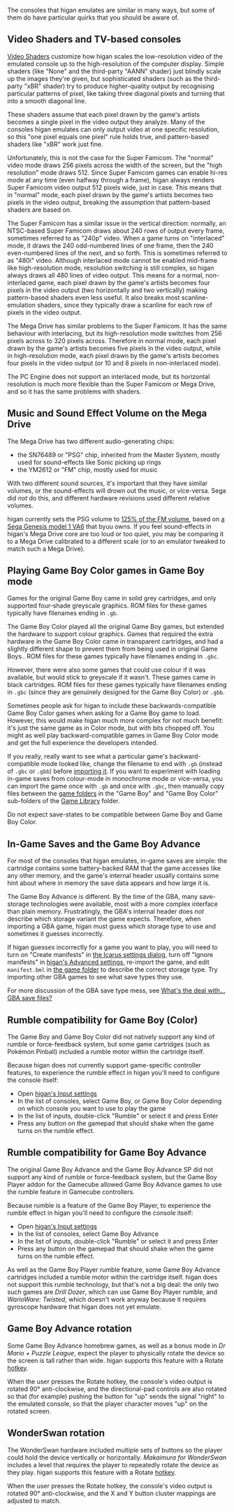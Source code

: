 The consoles that higan emulates
are similar in many ways,
but some of them do have particular quirks
that you should be aware of.

Video Shaders and TV-based consoles
-----------------------------------

[Video Shaders](guides/shaders.md)
customize how higan scales
the low-resolution video of the emulated console
up to the high-resolution of the computer display.
Simple shaders
(like "None"
and the third-party "AANN" shader)
just blindly scale up the images they're given,
but sophisticated shaders
(such as the third-party "xBR" shader)
try to produce higher-quality output
by recognising particular patterns of pixel,
like taking three diagonal pixels
and turning that into a smooth diagonal line.

These shaders assume that
each pixel drawn by the game's artists
becomes a single pixel in the video output they analyze.
Many of the consoles higan emulates
can only output video at one specific resolution,
so this "one pixel equals one pixel" rule holds true,
and pattern-based shaders like "xBR" work just fine.

Unfortunately,
this is not the case for the Super Famicom.
The "normal" video mode
draws 256 pixels across the width of the screen,
but the "high resolution" mode draws 512.
Since Super Famicom games can enable hi-res mode at any time
(even halfway through a frame),
higan always renders Super Famicom video output 512 pixels wide,
just in case.
This means that in "normal" mode,
each pixel drawn by the game's artists
becomes two pixels in the video output,
breaking the assumption
that pattern-based shaders are based on.

The Super Famicom has a similar issue in the vertical direction:
normally,
an NTSC-based Super Famicom draws about 240 rows of output every frame,
sometimes referred to as "240p" video.
When a game turns on "interlaced" mode,
it draws the 240 odd-numbered lines of one frame,
then the 240 even-numbered lines of the next,
and so forth.
This is sometimes referred to as "480i" video.
Although interlaced mode cannot be enabled mid-frame
like high-resolution mode,
resolution switching is still complex,
so higan always draws all 480 lines of video output.
This means for a normal, non-interlaced game,
each pixel drawn by the game's artists
becomes four pixels in the video output
(two horizontally and two vertically)
making pattern-based shaders even less useful.
It also breaks most scanline-emulation shaders,
since they typically draw a scanline
for each row of pixels in the video output.

The Mega Drive has similar problems
to the Super Famicom.
It has the same behaviour with interlacing,
but its high-resolution mode switches
from 256 pixels across to 320 pixels across.
Therefore in normal mode,
each pixel drawn by the game's artists
becomes five pixels in the video output,
while in high-resolution mode,
each pixel drawn by the game's artists
becomes four pixels in the video output
(or 10 and 8 pixels in non-interlaced mode).

The PC Engine does not support an interlaced mode,
but its horizontal resolution is much more flexible
than the Super Famicom or Mega Drive,
and so it has the same problems with shaders.

Music and Sound Effect Volume on the Mega Drive
-----------------------------------------------

The Mega Drive has two different audio-generating chips:

  - the SN76489 or "PSG" chip,
    inherited from the Master System,
    mostly used for sound-effects
    like Sonic picking up rings
  - the YM2612 or "FM" chip,
    mostly used for music

With two different sound sources,
it's important that they have similar volumes,
or the sound-effects will drown out the music,
or vice-versa.
Sega did *not* do this,
and different hardware revisions
used different relative volumes.

higan currently
sets the PSG volume to [125% of the FM volume][vol],
based on [a Sega Genesis model 1 VA6][va6] that byuu owns.
If you feel sound-effects in higan's Mega Drive core
are too loud or too quiet,
you may be comparing it
to a Mega Drive calibrated to a different scale
(or to an emulator tweaked to match such a Mega Drive).

[vol]: https://board.byuu.org/viewtopic.php?p=42482#p42482
[va6]: https://board.byuu.org/viewtopic.php?p=42195#p42195

Playing Game Boy Color games in Game Boy mode
---------------------------------------------

Games for the original Game Boy
came in solid grey cartridges,
and only supported four-shade greyscale graphics.
ROM files for these games
typically have filenames ending in `.gb`.

The Game Boy Color played all the original Game Boy games,
but extended the hardware to support colour graphics.
Games that required
the extra hardware in the Game Boy Color
came in transparent cartridges,
and had a slightly different shape
to prevent them from being used in original Game Boys..
ROM files for these games
typically have filenames ending in `.gbc`.

However,
there were also some games
that could use colour if it was available,
but would stick to greyscale if it wasn't.
These games came in black cartridges.
ROM files for these games
typically have filenames ending in `.gbc`
(since they are genuinely designed for the Game Boy Color)
or `.gbb`.

Sometimes people ask
for higan to include these backwards-compatible Game Boy Color games
when asking for a Game Boy game to load.
However,
this would make higan much more complex
for not much benefit:
it's just the same game as in Color mode,
but with bits chopped off.
You might as well play backward-compatible games
in Game Boy Color mode
and get the full experience the developers intended.

If you really, really want to see
what a particular game's backward-compatible mode looked like,
change the filename to end with `.gb`
(instead of `.gbc` or `.gbb`)
before [importing it](guides/import.md).
If you want to experiment
with loading in-game saves from colour-mode in monochrome mode
or vice-versa,
you can import the game once with `.gb`
and once with `.gbc`,
then manually copy files between the
[game folders](concepts/game-folders.md)
in the "Game Boy" and "Game Boy Color" sub-folders
of the [Game Library](concepts/game-library.md) folder.

Do not expect save-states to be compatible between
Game Boy and Game Boy Color.

In-Game Saves and the Game Boy Advance
--------------------------------------

For most of the consoles that higan emulates,
in-game saves are simple:
the cartridge contains some battery-backed RAM
that the game accesses like any other memory,
and the game's internal header usually contains some hint
about where in memory the save data appears
and how large it is.

The Game Boy Advance is different.
By the time of the GBA,
many save-storage technologies were available,
most with a more complex interface than plain memory.
Frustratingly, the GBA's internal header
does *not* describe which storage variant the game expects.
Therefore,
when importing a GBA game,
higan must guess which storage type to use
and sometimes it guesses incorrectly.

If higan guesses incorrectly for a game you want to play,
you will need to turn on
"Create manifests" in
[the Icarus settings dialog](interface/icarus.md#the-icarus-settings-dialog),
turn off
"Ignore manifests" in
[higan's Advanced settings](interface/higan-config.md#advanced),
re-import the game,
and edit `manifest.bml` in
[the game folder](concepts/game-folders.md)
to describe the correct storage type.
Try importing other GBA games to see what save types they use.

For more discussion of the GBA save type mess,
see [What's the deal with... GBA save files?][gbasaves]

[gbasaves]: http://zork.net/~st/jottings/GBA_saves.html

Rumble compatibility for Game Boy (Color)
-----------------------------------------

The Game Boy and Game Boy Color did not natively support
any kind of rumble or force-feedback system,
but some game cartridges (such as Pokémon Pinball)
included a rumble motor within the cartridge itself.

Because higan does not currently support
game-specific controller features,
to experience the rumble effect in higan
you'll need to configure the console itself:

  - Open
    [higan's Input settings](interface/higan-config.md#input)
  - In the list of consoles,
    select Game Boy, or Game Boy Color
    depending on which console you want to use to play the game
  - In the list of inputs,
    double-click "Rumble"
    or select it and press Enter
  - Press any button on the gamepad that should shake
    when the game turns on the rumble effect.

Rumble compatibility for Game Boy Advance
-----------------------------------------

The original Game Boy Advance
and the Game Boy Advance SP
did not support any kind of rumble or force-feedback system,
but the Game Boy Player addon for the Gamecube
allowed Game Boy Advance games
to use the rumble feature in Gamecube controllers.

Because rumble is a feature of the Game Boy Player,
to experience the rumble effect in higan
you'll need to configure the console itself:

  - Open
    [higan's Input settings](interface/higan-config.md#input)
  - In the list of consoles,
    select Game Boy Advance
  - In the list of inputs,
    double-click "Rumble"
    or select it and press Enter
  - Press any button on the gamepad that should shake
    when the game turns on the rumble effect.

As well as the Game Boy Player rumble feature,
some Game Boy Advance cartridges
included a rumble motor within the cartridge itself.
higan does not support this rumble technology,
but that's not a big deal:
the only two such games are *Drill Dozer*,
which can use Game Boy Player rumble,
and *WarioWare: Twisted*,
which doesn't work anyway
because it requires gyroscope hardware
that higan does not yet emulate.

Game Boy Advance rotation
-------------------------

Some Game Boy Advance homebrew games,
as well as a bonus mode in *Dr Mario + Puzzle League*,
expect the player to physically rotate the device
so the screen is tall rather than wide.
higan supports this feature with
a Rotate [hotkey](interface/higan-config.md#hotkeys).

When the user presses the Rotate hotkey,
the console's video output is rotated 90° anti-clockwise,
and the directional-pad controls are also rotated
so that (for example) pushing the button for "up"
sends the signal "right" to the emulated console,
so that the player character moves "up" on the rotated screen.

WonderSwan rotation
-------------------

The WonderSwan hardware
included multiple sets of buttons
so the player could hold the device
vertically or horizontally.
*Makaimura for WonderSwan* includes a level
that requires the player to repeatedly rotate
the device as they play.
higan supports this feature with
a Rotate [hotkey](interface/higan-config.md#hotkeys).

When the user presses the Rotate hotkey,
the console's video output is rotated 90° anti-clockwise,
and the X and Y button cluster mappings
are adjusted to match.

